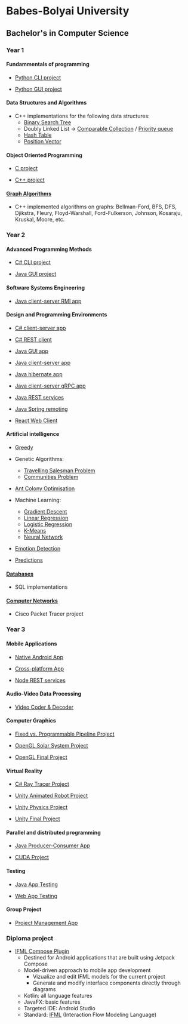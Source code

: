# Babes-Bolyai University
## Bachelor's in Computer Science
### Year 1

#### Fundammentals of programming

- [Python CLI project](https://github.com/ana-lazar/education/tree/main/year1/fp/EventManagerCLI)

- [Python GUI project](https://github.com/ana-lazar/education/tree/main/year1/fp/CalculatorGUI)

#### Data Structures and Algorithms

- C++ implementations for the following data structures:
    - [Binary Search Tree](https://github.com/ana-lazar/education/tree/main/year1/dsa/binary-search-tree)
    - Doubly Linked List -> [Comparable Collection](https://github.com/ana-lazar/education/tree/main/year1/dsa/doubly-linked-list/ComparableCollection) / [Priority queue](https://github.com/ana-lazar/education/tree/main/year1/dsa/doubly-linked-list/PriorityQueue)
    - [Hash Table](https://github.com/ana-lazar/education/tree/main/year1/dsa/hash-table)
    - [Position Vector](https://github.com/ana-lazar/education/tree/main/year1/dsa/position-vector)

#### Object Oriented Programming

- [C project](https://github.com/ana-lazar/education/tree/main/year1/oop/tourism_agency_c)

- [C++ project](https://github.com/ana-lazar/education/tree/main/year1/oop/ApartmentComplexCPP)

#### [Graph Algorithms](https://github.com/ana-lazar/education/tree/main/year1/ga)

- C++ implemented algorithms on graphs: Bellman-Ford, BFS, DFS, Djikstra, Fleury, Floyd-Warshall, Ford-Fulkerson, Johnson, Kosaraju, Kruskal, Moore, etc.

### Year 2

#### Advanced Programming Methods

- [C# CLI project](https://github.com/ana-lazar/education/tree/main/year2/map/BasketballLeague)

- [Java GUI project](https://github.com/ana-lazar/education/tree/main/year2/map/SocialNetwork)

#### Software Systems Engineering

- [Java client-server RMI app](https://github.com/ana-lazar/education/tree/main/year2/iss/Pharmacy)

#### Design and Programming Environments

- [C# client-server app](https://github.com/ana-lazar/education/tree/main/year2/mpp/c%23/MotorcycleContest)

- [C# REST client](https://github.com/ana-lazar/education/tree/main/year2/mpp/c%23/MotorcycleRestClient)

- [Java GUI app](https://github.com/ana-lazar/education/tree/main/year2/mpp/java/MotorcycleContest)

- [Java client-server app](https://github.com/ana-lazar/education/tree/main/year2/mpp/java/MotorcycleClientServer)

- [Java hibernate app](https://github.com/ana-lazar/education/tree/main/year2/mpp/java/MotorcycleContestHibernate)

- [Java client-server gRPC app](https://github.com/ana-lazar/education/tree/main/year2/mpp/java/MotorcycleGrpcClient)

- [Java REST services](https://github.com/ana-lazar/education/tree/main/year2/mpp/java/MotorcycleRaceRest)

- [Java Spring remoting](https://github.com/ana-lazar/education/tree/main/year2/mpp/java/MotorcycleSpringRemoting)

- [React Web Client](https://github.com/ana-lazar/education/tree/main/year2/mpp/js)

#### Artificial intelligence

- [Greedy](https://github.com/ana-lazar/education/tree/main/year2/ai/greedy-tsp)

- Genetic Algorithms:
    - [Travelling Salesman Problem](https://github.com/ana-lazar/education/tree/main/year2/ai/ga-tsp)
    - [Communities Problem](https://github.com/ana-lazar/education/tree/main/year2/ai/ga-tsp)

- [Ant Colony Optimisation](https://github.com/ana-lazar/education/tree/main/year2/ai/aco-tsp)
    
- Machine Learning:
    - [Gradient Descent](https://github.com/ana-lazar/education/tree/main/year2/ai/ml-gd)
    - [Linear Regression](https://github.com/ana-lazar/education/tree/main/year2/ai/ml-linear-regression)
    - [Logistic Regression](https://github.com/ana-lazar/education/tree/main/year2/ai/ml-logistic-regression)
    - [K-Means](https://github.com/ana-lazar/education/tree/main/year2/ai/ml-kmeans)
    - [Neural Network](https://github.com/ana-lazar/education/tree/main/year2/ai/ml-neural-network)
    
- [Emotion Detection](https://github.com/ana-lazar/education/tree/main/year2/ai/emotion-detection)

- [Predictions](https://github.com/ana-lazar/education/tree/main/year2/ai/predictions)

#### [Databases](https://github.com/ana-lazar/education/tree/main/year2/bd)

- SQL implementations

#### [Computer Networks](https://github.com/ana-lazar/education/tree/main/year2/sn)

- Cisco Packet Tracer project


### Year 3

#### Mobile Applications

- [Native Android App](https://github.com/ana-lazar/education/tree/main/year3/am/ikea-android)

- [Cross-platform App](https://github.com/ana-lazar/education/tree/main/year3/am/ikea-ionic)

- [Node REST services](https://github.com/ana-lazar/education/tree/main/year3/am/node-server)

#### Audio-Video Data Processing

- [Video Coder & Decoder](https://github.com/ana-lazar/education/tree/main/year3/pdav/video-encoder)

#### Computer Graphics

- [Fixed vs. Programmable Pipeline Project](https://github.com/ana-lazar/education/tree/main/year3/grf/sphere_pipelines)

- [OpenGL Solar System Project](https://github.com/ana-lazar/education/tree/main/year3/grf/sun_earth_moon)

- [OpenGL Final Project](https://github.com/ana-lazar/education/tree/main/year3/grf/park_scene/proiect)

#### Virtual Reality

- [C# Ray Tracer Project](https://github.com/ana-lazar/education/tree/main/year3/vr/ray-tracer)

- [Unity Animated Robot Project](https://github.com/ana-lazar/education/tree/main/year3/vr/animated-robot)

- [Unity Physics Project](https://github.com/ana-lazar/education/tree/main/year3/vr/physics-project)

- [Unity Final Project](https://github.com/ana-lazar/education/tree/main/year3/vr/semester-project)

#### Parallel and distributed programming

- [Java Producer-Consumer App](https://github.com/ana-lazar/education/tree/main/year3/ppd/producer-consumer)

- [CUDA Project](https://github.com/ana-lazar/education/tree/main/year3/ppd/sepia-cuda)

#### Testing

- [Java App Testing](https://github.com/ana-lazar/education/tree/main/year3/vvss/java-tests/project)

- [Web App Testing](https://github.com/ana-lazar/education/tree/main/year3/vvss/cypress-tests)

#### Group Project

- [Project Management App](https://github.com/ana-lazar/education/tree/main/year3/pc/ProjectManagement)


### Diploma project

- [IFML Compose Plugin](https://github.com/ana-lazar/education/tree/main/diploma/ifml-compose-plugin)
    - Destined for Android applications that are built using Jetpack Compose
    - Model-driven approach to mobile app development
        - Vizualize and edit IFML models for the current project
        - Generate and modify interface components directly through diagrams
    - Kotlin: all language features
    - JavaFX: basic features
    - Targeted IDE: Android Studio
    - Standard: [IFML](https://www.ifml.org/) (Interaction Flow Modeling Language)
